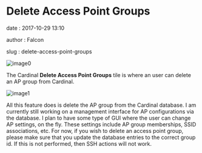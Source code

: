Delete Access Point Groups
==========================

date
:   2017-10-29 13:10

author
:   Falcon

slug
:   delete-access-point-groups

![image0](http://cardinal.mcclunetechnologies.net/wp-content/uploads/2017/10/img_59f7e9300c0f6.png)

The Cardinal **Delete Access Point Groups** tile is where an user can
delete an AP group from Cardinal.

![image1](http://cardinal.mcclunetechnologies.net/wp-content/uploads/2017/10/img_59f7e9667fab7.png)

All this feature does is delete the AP group from the Cardinal database.
I am currently still working on a management interface for AP
configurations via the database. I plan to have some type of GUI where
the user can change AP settings, on the fly. These settings include AP
group memberships, SSID associations, etc. For now, if you wish to
delete an access point group, please make sure that you update the
database entries to the correct group id. If this is not performed, then
SSH actions will not work.
